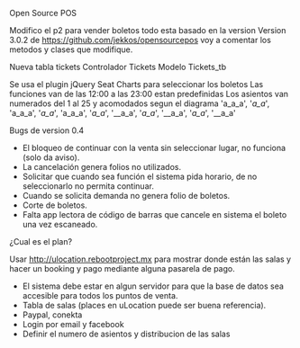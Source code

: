Open Source POS

Modifico el p2 para vender boletos todo esta basado en la version Version 3.0.2 de https://github.com/jekkos/opensourcepos voy a comentar los metodos y clases que modifique.

Nueva tabla tickets
Controlador Tickets
Modelo Tickets_tb

Se usa el plugin jQuery Seat Charts para seleccionar los boletos
Las funciones van de las 12:00 a las 23:00 estan predefinidas
Los asientos van numerados del 1 al 25 y acomodados segun el diagrama
'a_a_a',
'_a_a_',
'a_a_a',
'_a_a_',
'a_a_a',
'_a_a_',
'__a_a',
'_a_a_',
'__a_a',
'_a_a_',
'__a_a'


Bugs de version 0.4

- El bloqueo de continuar con la venta sin seleccionar lugar, no funciona (solo da aviso).
- La cancelación genera folios no utilizados.
- Solicitar que cuando sea función el sistema pida horario, de no seleccionarlo no permita continuar. 
- Cuando se solicita demanda no genera folio de boletos.
- Corte de boletos.
- Falta app lectora de código de barras que cancele en sistema el boleto una vez escaneado.

¿Cual es el plan?

Usar http://ulocation.rebootproject.mx para mostrar donde están las salas y hacer un booking y pago mediante alguna pasarela de pago.

- El sistema debe estar en algun servidor para que la base de datos sea accesible para todos los puntos de venta.
- Tabla de salas (places en uLocation puede ser buena referencia).
- Paypal, conekta
- Login por email y facebook
- Definir el numero de asientos y distribucion de las salas

